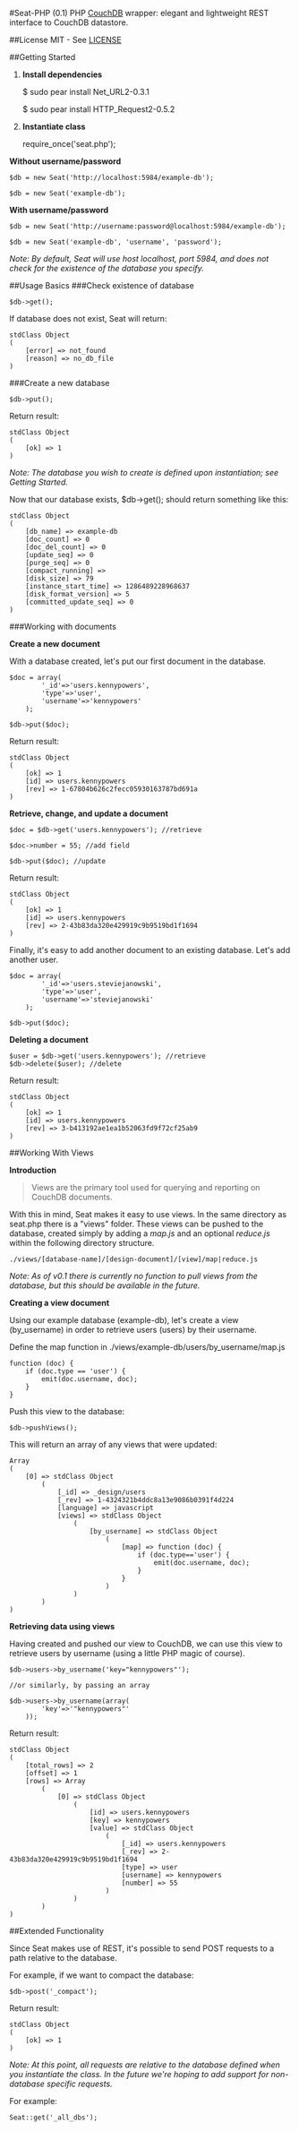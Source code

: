 #Seat-PHP (0.1)
PHP [CouchDB][1] wrapper: elegant and lightweight REST interface to CouchDB datastore.

##License
MIT - See [LICENSE][2]


##Getting Started
1. **Install dependencies**

    $ sudo pear install Net_URL2-0.3.1

    $ sudo pear install HTTP_Request2-0.5.2

2. **Instantiate class**
	
	require_once('seat.php');

**Without username/password**

	$db = new Seat('http://localhost:5984/example-db');
	
	$db = new Seat('example-db');
	
**With username/password**

	$db = new Seat('http://username:password@localhost:5984/example-db');
		
	$db = new Seat('example-db', 'username', 'password');
		
*Note: By default, Seat will use host localhost, port 5984, and does not check for the existence of the database you specify.*


##Usage Basics
###Check existence of database

	$db->get();

If database does not exist, Seat will return:

	stdClass Object
	(
	    [error] => not_found
	    [reason] => no_db_file
	)

###Create a new database
	
	$db->put();

Return result:

	stdClass Object
	(
	    [ok] => 1
	)
	
*Note: The database you wish to create is defined upon instantiation; see Getting Started.*

Now that our database exists, $db->get(); should return something like this:

	stdClass Object
	(
	    [db_name] => example-db
	    [doc_count] => 0
	    [doc_del_count] => 0
	    [update_seq] => 0
	    [purge_seq] => 0
	    [compact_running] => 
	    [disk_size] => 79
	    [instance_start_time] => 1286489228968637
	    [disk_format_version] => 5
	    [committed_update_seq] => 0
	)

###Working with documents

**Create a new document**

With a database created, let's put our first document in the database.

	$doc = array(
			'_id'=>'users.kennypowers',
			'type'=>'user',
			'username'=>'kennypowers'
		);
	
	$db->put($doc);
	
Return result:

	stdClass Object
	(
	    [ok] => 1
	    [id] => users.kennypowers
	    [rev] => 1-67804b626c2fecc05930163787bd691a
	)

**Retrieve, change, and update a document**

	$doc = $db->get('users.kennypowers'); //retrieve
	
	$doc->number = 55; //add field
	
	$db->put($doc); //update
	
Return result:

	stdClass Object
	(
	    [ok] => 1
	    [id] => users.kennypowers
	    [rev] => 2-43b83da320e429919c9b9519bd1f1694
	)
	
Finally, it's easy to add another document to an existing database. Let's add another user.

	$doc = array(
			'_id'=>'users.steviejanowski',
			'type'=>'user',
			'username'=>'steviejanowski'
		);
		
	$db->put($doc);
	
**Deleting a document**

	$user = $db->get('users.kennypowers'); //retrieve
	$db->delete($user); //delete
	
Return result:

	stdClass Object
	(
	    [ok] => 1
	    [id] => users.kennypowers
	    [rev] => 3-b413192ae1ea1b52063fd9f72cf25ab9
	)
	

##Working With Views

**Introduction**

>Views are the primary tool used for querying and reporting on CouchDB documents.

With this in mind, Seat makes it easy to use views. In the same directory as seat.php there is a "views" folder. 
These views can be pushed to the database, created simply by adding a *map.js* and an optional *reduce.js* within the following directory structure.

	./views/[database-name]/[design-document]/[view]/map|reduce.js

*Note: As of v0.1 there is currently no function to pull views from the database, but this should be available in the future.*

**Creating a view document**

Using our example database (example-db), let's create a view (by_username) in order to retrieve users (users) by their username.

Define the map function in ./views/example-db/users/by_username/map.js

	function (doc) {
		if (doc.type == 'user') {
			emit(doc.username, doc);
		}
	}
	
Push this view to the database:

	$db->pushViews();
	
This will return an array of any views that were updated:

	Array
	(
	    [0] => stdClass Object
	        (
	            [_id] => _design/users
	            [_rev] => 1-4324321b4ddc8a13e9086b0391f4d224
	            [language] => javascript
	            [views] => stdClass Object
	                (
	                    [by_username] => stdClass Object
	                        (
	                            [map] => function (doc) {
									if (doc.type=='user') {
										emit(doc.username, doc);
									}
								}
	                        )
	                )
	        )
	)

**Retrieving data using views**

Having created and pushed our view to CouchDB, we can use this view to retrieve users by username (using a little PHP magic of course).

	$db->users->by_username('key="kennypowers"');
	
	//or similarly, by passing an array
	
	$db->users->by_username(array(
			'key'=>'"kennypowers"'
		));

Return result:

	stdClass Object
	(
	    [total_rows] => 2
	    [offset] => 1
	    [rows] => Array
	        (
	            [0] => stdClass Object
	                (
	                    [id] => users.kennypowers
	                    [key] => kennypowers
	                    [value] => stdClass Object
	                        (
	                            [_id] => users.kennypowers
	                            [_rev] => 2-43b83da320e429919c9b9519bd1f1694
	                            [type] => user
	                            [username] => kennypowers
	                            [number] => 55
	                        )
	                )
	        )
	)


##Extended Functionality

Since Seat makes use of REST, it's possible to send POST requests to a path relative to the database.

For example, if we want to compact the database:
	
	$db->post('_compact');
	
Return result:

	stdClass Object
	(
	    [ok] => 1
	)
	
*Note: At this point, all requests are relative to the database defined when you instantiate the class.  In the future we're hoping to add support for non-database specific requests.*

For example:

	Seat::get('_all_dbs');

  [1]: http://couchdb.apache.org/
  [2]: http://github.com/stackd/seat-php/blob/master/LICENSE